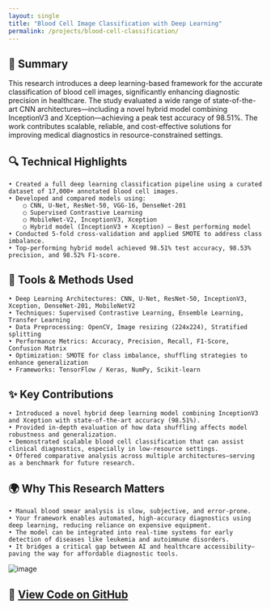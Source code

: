 ```yaml
---
layout: single
title: "Blood Cell Image Classification with Deep Learning"
permalink: /projects/blood-cell-classification/
---
```


## 🧠 Summary
This research introduces a deep learning-based framework for the accurate classification of blood cell images, significantly enhancing diagnostic precision in healthcare. The study evaluated a wide range of state-of-the-art CNN architectures—including a novel hybrid model combining InceptionV3 and Xception—achieving a peak test accuracy of 98.51%. The work contributes scalable, reliable, and cost-effective solutions for improving medical diagnostics in resource-constrained settings.

## 🔍 Technical Highlights
	• Created a full deep learning classification pipeline using a curated dataset of 17,000+ annotated blood cell images.
	• Developed and compared models using:
		○ CNN, U-Net, ResNet-50, VGG-16, DenseNet-201
		○ Supervised Contrastive Learning
		○ MobileNet-V2, InceptionV3, Xception
		○ Hybrid model (InceptionV3 + Xception) – Best performing model
	• Conducted 5-fold cross-validation and applied SMOTE to address class imbalance.
	• Top-performing hybrid model achieved 98.51% test accuracy, 98.53% precision, and 98.52% F1-score.

## 🧰 Tools & Methods Used
	• Deep Learning Architectures: CNN, U-Net, ResNet-50, InceptionV3, Xception, DenseNet-201, MobileNetV2
	• Techniques: Supervised Contrastive Learning, Ensemble Learning, Transfer Learning
	• Data Preprocessing: OpenCV, Image resizing (224x224), Stratified splitting
	• Performance Metrics: Accuracy, Precision, Recall, F1-Score, Confusion Matrix
	• Optimization: SMOTE for class imbalance, shuffling strategies to enhance generalization
	• Frameworks: TensorFlow / Keras, NumPy, Scikit-learn

## ✨ Key Contributions
	• Introduced a novel hybrid deep learning model combining InceptionV3 and Xception with state-of-the-art accuracy (98.51%).
	• Provided in-depth evaluation of how data shuffling affects model robustness and generalization.
	• Demonstrated scalable blood cell classification that can assist clinical diagnostics, especially in low-resource settings.
	• Offered comparative analysis across multiple architectures—serving as a benchmark for future research.

## 🌍 Why This Research Matters
	• Manual blood smear analysis is slow, subjective, and error-prone.
	• Your framework enables automated, high-accuracy diagnostics using deep learning, reducing reliance on expensive equipment.
	• The model can be integrated into real-time systems for early detection of diseases like leukemia and autoimmune disorders.
	• It bridges a critical gap between AI and healthcare accessibility—paving the way for affordable diagnostic tools.
![image](https://github.com/user-attachments/assets/b39fd01e-971b-4ab6-9d9c-715b0a651b16)


## 🔗 [View Code on GitHub](https://github.com/sh1vb/Blood_Cell_Classifier)
